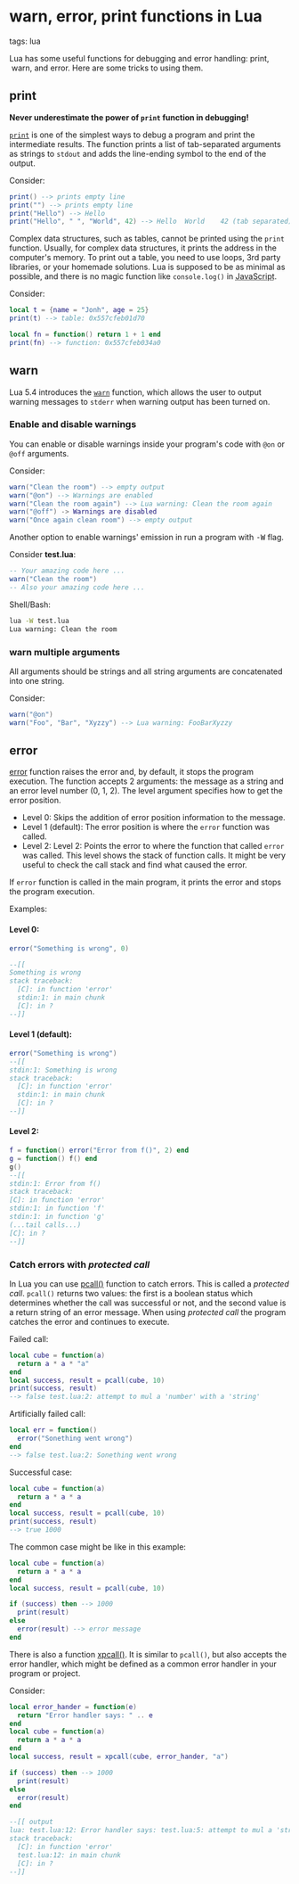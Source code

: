 <!-- description: Lua has some useful functions for debugging and error handling: print, warn, and error. Here are some tricks to using them. -->

# warn, error, print functions in Lua

tags: lua

Lua has some useful functions for debugging and error handling: print,  warn,
and error. Here are some tricks to using them.

## print

**Never underestimate the power of `print` function in debugging!**

[`print`](https://www.lua.org/manual/5.4/manual.html#pdf-print) is
one of the simplest ways to debug a program and print the
intermediate results. The function prints a list of
tab-separated arguments as strings to `stdout` and adds the line-ending symbol
to the end of the output.

Consider:

```lua
print() --> prints empty line
print("") --> prints empty line
print("Hello") --> Hello
print("Hello", " ", "World", 42) --> Hello  World    42 (tab separated)
```

Complex data structures, such as tables, cannot be printed using the `print`
function. Usually, for complex data structures, it prints the address in the
computer's memory. To print out a table, you need to use loops, 3rd party
libraries, or your homemade solutions. Lua is supposed to be as minimal
as possible, and there is no magic function like `console.log()` in
<abbr title="Tool of evil">JavaScript</abbr>.

Consider:

```lua
local t = {name = "Jonh", age = 25}
print(t) --> table: 0x557cfeb01d70

local fn = function() return 1 + 1 end
print(fn) --> function: 0x557cfeb034a0
```

## warn

Lua 5.4 introduces the
[`warn`](https://www.lua.org/manual/5.4/manual.html#pdf-warn)
function, which allows the user to output warning
messages to `stderr` when warning output has been turned on.

### Enable and disable warnings

You can enable or disable warnings inside your program's code with
`@on` or `@off` arguments.

Consider:

```lua
warn("Clean the room") --> empty output
warn("@on") --> Warnings are enabled
warn("Clean the room again") --> Lua warning: Clean the room again
warn("@off") -> Warnings are disabled
warn("Once again clean room") --> empty output
```

Another option to enable warnings' emission in run a program with
<kbd>-W</kbd> flag.

Consider **test.lua**:

```lua
-- Your amazing code here ...
warn("Clean the room")
-- Also your amazing code here ...
```

Shell/Bash:

```bash
lua -W test.lua
Lua warning: Clean the room
```

### warn multiple arguments

All arguments should be strings and all string arguments are concatenated
into one string.

Consider:

```lua
warn("@on")
warn("Foo", "Bar", "Xyzzy") --> Lua warning: FooBarXyzzy
```

## error

[error](https://www.lua.org/manual/5.4/manual.html#pdf-error) function raises
the error and, by default, it stops the program execution. The function
accepts 2 arguments: the message as a string and an error level number (0, 1,
2). The level argument specifies how to get the error position.

- Level 0: Skips the addition of error position information to the message.
- Level 1 (default): The error position is where the `error` function was
  called.
- Level 2: Level 2: Points the error to where the function that called `error`
  was called. This level shows the stack of function calls. It might be
  very useful to check the call stack and find what caused the error.

If `error` function is called in the main program, it prints the error and
stops the program execution.

Examples:

#### Level 0:

```lua
error("Something is wrong", 0)

--[[
Something is wrong
stack traceback:
  [C]: in function 'error'
  stdin:1: in main chunk
  [C]: in ?
--]]
```

#### Level 1 (default):

```lua
error("Something is wrong")
--[[
stdin:1: Something is wrong
stack traceback:
  [C]: in function 'error'
  stdin:1: in main chunk
  [C]: in ?
--]]
```

#### Level 2:

```lua
f = function() error("Error from f()", 2) end
g = function() f() end
g()
--[[
stdin:1: Error from f()
stack traceback:
[C]: in function 'error'
stdin:1: in function 'f'
stdin:1: in function 'g'
(...tail calls...)
[C]: in ?
--]]
```

### Catch errors with _protected call_

In Lua you can use [pcall()](https://www.lua.org/manual/5.4/manual.html#pdf-pcall)
function to catch errors. This is called a _protected call_. `pcall()` returns two
values: the first is a boolean status which determines whether the call was
successful or not, and the second value is a return string of an error message.
When using _protected call_ the program catches the error and continues to execute.

Failed call:

```lua
local cube = function(a)
  return a * a * "a"
end
local success, result = pcall(cube, 10)
print(success, result)
--> false test.lua:2: attempt to mul a 'number' with a 'string'
```

Artificially failed call:

```lua
local err = function()
  error("Sonething went wrong")
end
--> false test.lua:2: Sonething went wrong
```

Successful case:

```lua
local cube = function(a)
  return a * a * a
end
local success, result = pcall(cube, 10)
print(success, result)
--> true 1000
```

The common case might be like in this example:

```lua
local cube = function(a)
  return a * a * a
end
local success, result = pcall(cube, 10)

if (success) then --> 1000
  print(result)
else
  error(result) --> error message
end
```

There is also a function [xpcall()](https://www.lua.org/manual/5.4/manual.html#pdf-xpcall).
It is similar to `pcall()`, but also accepts the error handler, which might
be defined as a common error handler in your program or project.

Consider:

```lua
local error_hander = function(e)
  return "Error handler says: " .. e
end
local cube = function(a)
  return a * a * a
end
local success, result = xpcall(cube, error_hander, "a")

if (success) then --> 1000
  print(result)
else
  error(result)
end

--[[ output
lua: test.lua:12: Error handler says: test.lua:5: attempt to mul a 'string' with a 'string'
stack traceback:
  [C]: in function 'error'
  test.lua:12: in main chunk
  [C]: in ?
--]]
```
